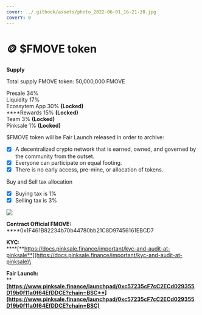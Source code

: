 ```yaml
---
cover: ../.gitbook/assets/photo_2022-06-01_16-21-38.jpg
coverY: 0
---
```


# 🪙 $FMOVE token

**Supply**

Total supply FMOVE token: 50,000,000 FMOVE

Presale 34%\
Liquidity 17% \
Ecossytem App 30% **(Locked)**\
****Rewards 15% **(Locked)**\
Team 3% **(Locked)** \
Pinksale 1% **(Locked)**

$FMOVE token will be Fair Launch released in order to archive:

* [x] A decentralized crypto network that is earned, owned, and governed by the community from the outset.
* [x] Everyone can participate on equal footing.
* [x] There is no early access, pre-mine, or allocation of tokens.

Buy and Sell tax allocation

* [x] Buying tax is 1%&#x20;
* [x] Selling tax is 3%

![](<../.gitbook/assets/photo\_2022-06-02\_12-13-22 (1).jpg>)

**Contract Official FMOVE:**\
****0x1F461B82234b70b44780bb21C8D97456161EBCD7

**KYC:** \
****[**https://docs.pinksale.finance/important/kyc-and-audit-at-pinksale**](https://docs.pinksale.finance/important/kyc-and-audit-at-pinksale)\


**Fair Launch:** \
****[**https://www.pinksale.finance/launchpad/0xc57235cF7cC2ECd029355D19b0f11a0f64EfDDCE?chain=BSC**](https://www.pinksale.finance/launchpad/0xc57235cF7cC2ECd029355D19b0f11a0f64EfDDCE?chain=BSC)****

####
